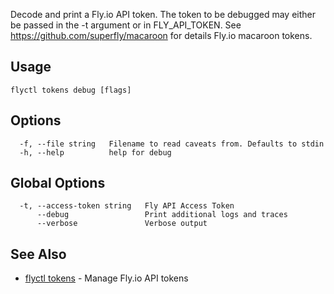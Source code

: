 Decode and print a Fly.io API token. The token to be
				debugged may either be passed in the -t argument or in FLY_API_TOKEN.
				See https://github.com/superfly/macaroon for details Fly.io macaroon
				tokens.

## Usage
~~~
flyctl tokens debug [flags]
~~~

## Options

~~~
  -f, --file string   Filename to read caveats from. Defaults to stdin
  -h, --help          help for debug
~~~

## Global Options

~~~
  -t, --access-token string   Fly API Access Token
      --debug                 Print additional logs and traces
      --verbose               Verbose output
~~~

## See Also

* [flyctl tokens](/docs/flyctl/tokens/)	 - Manage Fly.io API tokens

